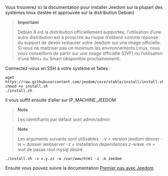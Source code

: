 Vous trouverez ici la documentation pour installer Jeedom sur la plupart des systèmes linux (testée et approuvée sur la distribution Debian)

> **Important**
>
> Debian 8 est la distribution officiellement supportée, l’utilisation d’une autre distribution est à proscrire au risque d’obtenir comme réponse du support de devoir restaurer votre Jeedom sur une image officielle. Si vous ne maitriser pas un minimum les environnements Linux, nous vous conseillons de partir sur une image officielle (OVF) ou l’utilisation d’une Mini+ ou Smart (disponible prochainement).

Connectez-vous en SSH à votre système et faites :

    wget https://raw.githubusercontent.com/jeedom/core/stable/install/install.sh
    chmod +x install.sh
    ./install.sh

Il vous suffit ensuite d’aller sur IP\_MACHINE\_JEEDOM

> **Note**
>
> Les identifiants par défaut sont admin/admin

> **Note**
>
> Les arguments suivants sont utilisables : -v = version jeedom désirer -w = dossier webserver -z = installation dependances z-wave -m = mot de passe root mysql désiré

    ./install.sh -v x.y.zz -w /var/www/html -z -m Jeedom

Ensuite vous pouvez suivre la documentation [Premier pas avec Jeedom](https://www.jeedom.fr/doc/documentation/premiers-pas/fr_FR/doc-premiers-pas.html)

